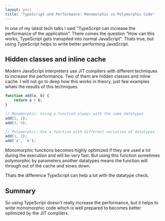 ```yaml
---
layout: post
title: "TypeScript and Performance: Monomorphic vs Polymorphic Code"
---
```


In one of my latest tech talks I said "TypeScript can increase the performance of the application". There comes the question "How can this works, TypeScript gets transpiled into normal JavaScript". Thats true, but using TypeScript helps to write better performing JavaScript.

## Hidden classes and inline cache

Modern JavaScript interpreters use JIT compilers with different techniques to increase the performance. Two of them are hidden classes and inline cache. I will not go to deep how this works in theory, just few examples whats the results of this techniques.

```javascript
function add(a, b) {
    return a + b;
}

// Monomorphic: Using a function always with the same datatypes
add(1, 2);
add(3, 4);

// Polymorphic: Use a function with different variation of datatypes
add(1, 2);
add('a', 'b');
```

Monomorphic functions becomes highly optimized if they are used a lot during the execution and will be very fast. But using this function sometimes polymorphic by parameters another datatypes means the function will through out of the cache and slows down.

Thats the difference TypeScript can help a lot with the datatype check.

## Summary

So using TypeScript doesn't really increase the performance, but it helps to write monomorphic code which is well prepared to becomes better optimized by the JIT compilers.
